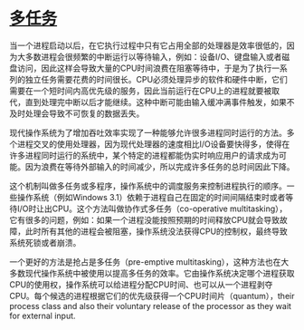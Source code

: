 # [多任务](http://www.tldp.org/LDP/LG/issue23/flower/multitask.html)

当一个进程启动以后，在它执行过程中只有它占用全部的处理器是效率很低的，因为大多数进程会很频繁的中断运行以等待输入，例如：设备I/O、键盘输入或者磁盘访问，因此这样会导致大量的CPU时间浪费在阻塞等待中，于是为了执行一系列的独立任务需要花费的时间很长。CPU必须处理异步的软件和硬件中断，它们需要在一个短时间内高优先级的服务，因此当前运行在CPU上的进程就要被取代，直到处理完中断以后才能继续。这种中断可能由输入缓冲满事件触发，如果不及时处理会导致不可恢复的数据丢失。

现代操作系统为了增加吞吐效率实现了一种能够允许很多进程同时运行的方法。多个进程交叉的使用处理器，因为现代处理器的速度相比I/O设备要快得多，使得在许多进程同时运行的系统中，某个特定的进程都能伪实时响应用户的请求成为可能。因为浪费在等待外部输入的时间减少，所以完成许多任务的总时间因此下降。

这个机制叫做多任务或多程序，操作系统中的调度服务来控制进程执行的顺序。一些操作系统（例如Windows 3.1）依赖于进程自己在固定的时间间隔结束时或者等待I/O时让出CPU。这个方法叫做协作式多任务（co-operative multitasking），它有很多的问题，例如：如果一个进程没能按照预期的时间释放CPU就会导致故障，此时所有其他的进程会被阻塞，操作系统没法获得CPU的控制权，最终导致系统死锁或者崩溃。

一个更好的方法是抢占是多任务（pre-emptive multitasking），这种方法也在大多数现代操作系统中被使用以提高多任务的效率。它由操作系统决定哪个进程获取CPU的使用权，操作系统可以给进程分配CPU时间、也可以从一个进程剥夺CPU。每个候选的进程根据它们的优先级获得一个CPU时间片（quantum），their process class and also their voluntary release of the processor as they wait for external input.